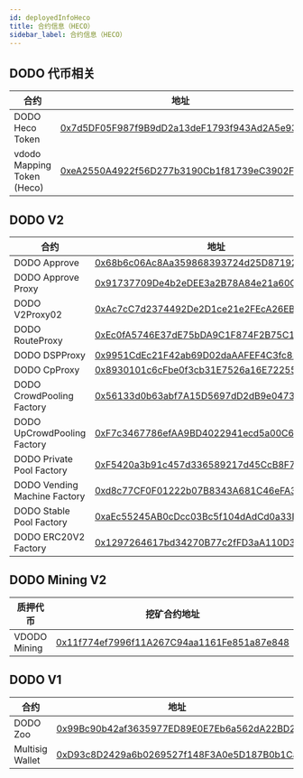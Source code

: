 ```yaml
---
id: deployedInfoHeco
title: 合约信息（HECO）
sidebar_label: 合约信息（HECO）
---
```


## DODO 代币相关

| 合约                        | 地址                                                                                                                 |
| -------------------------  | -------------------------------------------------------------------------------------------------------------------- |
| DODO Heco Token            | [0x7d5DF05F987f9B9dD2a13deF1793f943Ad2A5e93](https://hecoinfo.com/address/0x7d5DF05F987f9B9dD2a13deF1793f943Ad2A5e93) |
| vdodo Mapping Token (Heco) | [0xeA2550A4922f56D277b3190Cb1f81739eC3902FC](https://hecoinfo.com/address/0xeA2550A4922f56D277b3190Cb1f81739eC3902FC) |


## DODO V2

| 合约                            | 地址                                                                                                               |
| ------------------------------ | --------------------------------------------------------------------------------------------------------------------- |
| DODO Approve                   | [0x68b6c06Ac8Aa359868393724d25D871921E97293](https://hecoinfo.com/address/0x68b6c06Ac8Aa359868393724d25D871921E97293) |
| DODO Approve Proxy             | [0x91737709De4b2eDEE3a2B78A84e21a60C0b4D70b](https://hecoinfo.com/address/0x91737709De4b2eDEE3a2B78A84e21a60C0b4D70b) |
| DODO V2Proxy02                 | [0xAc7cC7d2374492De2D1ce21e2FEcA26EB0d113e7](https://hecoinfo.com/address/0xAc7cC7d2374492De2D1ce21e2FEcA26EB0d113e7) |
| DODO RouteProxy                | [0xEc0fA5746E37dE75bDA9C1F874F2B75C12e505F6](https://hecoinfo.com/address/0xEc0fA5746E37dE75bDA9C1F874F2B75C12e505F6) |
| DODO DSPProxy                  | [0x9951CdEc21F42ab69D02daAAFEF4C3fc810B36FF](https://hecoinfo.com/address/0x9951CdEc21F42ab69D02daAAFEF4C3fc810B36FF) |
| DODO CpProxy                   | [0x8930101c6cFbe0f3cb31E7526a16E72255388E97](https://hecoinfo.com/address/0x8930101c6cFbe0f3cb31E7526a16E72255388E97) |
| DODO CrowdPooling Factory      | [0x56133d0b63abf7A15D5697dD2dB9e04730f1A9C2](https://hecoinfo.com/address/0x56133d0b63abf7A15D5697dD2dB9e04730f1A9C2) |
| DODO UpCrowdPooling Factory    | [0xF7c3467786efAA9BD4022941ecd5a00C61b17FA9](https://hecoinfo.com/address/0xF7c3467786efAA9BD4022941ecd5a00C61b17FA9) |
| DODO Private Pool Factory      | [0xF5420a3b91c457d336589217d45CcB8F7250eAed](https://hecoinfo.com/address/0xF5420a3b91c457d336589217d45CcB8F7250eAed) |
| DODO Vending Machine Factory   | [0xd8c77CF0F01222b07B8343A681C46eFA3faEa985](https://hecoinfo.com/address/0xd8c77CF0F01222b07B8343A681C46eFA3faEa985) |
| DODO Stable Pool Factory       | [0xaEc55245AB0cDcc03Bc5f104dAdCd0a33Ef50714](https://hecoinfo.com/address/0xaEc55245AB0cDcc03Bc5f104dAdCd0a33Ef50714) |
| DODO ERC20V2 Factory           | [0x1297264617bd34270B77c2fFD3aA110D3fd2f7aF](https://hecoinfo.com/address/0x1297264617bd34270B77c2fFD3aA110D3fd2f7aF) |

## DODO Mining V2

| 质押代币                        | 挖矿合约地址                                                                                                           |
| ------------------------------ | ---------------------------------------------------------------------------------------------------------------------|
| VDODO Mining                   | [0x11f774ef7996f11A267C94aa1161Fe851a87e848](https://hecoinfo.com/address/0x11f774ef7996f11A267C94aa1161Fe851a87e848) |


## DODO V1

| 合约                            | 地址                                                                                                                  |
| ------------------------------ | --------------------------------------------------------------------------------------------------------------------  |
| DODO Zoo                       | [0x99Bc90b42af3635977ED89E0E7Eb6a562dA22BD2](https://hecoinfo.com/address/0x99Bc90b42af3635977ED89E0E7Eb6a562dA22BD2) |
| Multisig Wallet                | [0xD93c8D2429a6b0269527f148F3A0e5D187B0b1Ca](https://hecoinfo.com/address/0xD93c8D2429a6b0269527f148F3A0e5D187B0b1Ca) |

